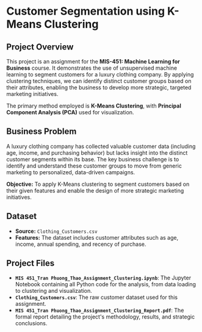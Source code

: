 # Customer Segmentation using K-Means Clustering

## Project Overview
This project is an assignment for the **MIS-451: Machine Learning for Business** course. It demonstrates the use of unsupervised machine learning to segment customers for a luxury clothing company. By applying clustering techniques, we can identify distinct customer groups based on their attributes, enabling the business to develop more strategic, targeted marketing initiatives.

The primary method employed is **K-Means Clustering**, with **Principal Component Analysis (PCA)** used for visualization.

## Business Problem
A luxury clothing company has collected valuable customer data (including age, income, and purchasing behavior) but lacks insight into the distinct customer segments within its base. The key business challenge is to identify and understand these customer groups to move from generic marketing to personalized, data-driven campaigns.

**Objective:** To apply K-Means clustering to segment customers based on their given features and enable the design of more strategic marketing initiatives.

## Dataset

* **Source:** `Clothing_Customers.csv`
* **Features:** The dataset includes customer attributes such as age, income, annual spending, and recency of purchase.

## Project Files

* **`MIS 451_Tran Phuong_Thao_Assignment_Clustering.ipynb`**: The Jupyter Notebook containing all Python code for the analysis, from data loading to clustering and visualization.
* **`Clothing_Customers.csv`**: The raw customer dataset used for this assignment.
* **`MIS 451_Tran Phuong_Thao_Assignment_Clustering_Report.pdf`**: The formal report detailing the project's methodology, results, and strategic conclusions.

